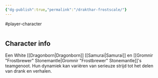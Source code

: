 ```yaml
---
{"dg-publish":true,"permalink":"/drakthar-frostscale/"}
---
```


#player-character 

```table-of-contents
```

## Character info
Een White [[Dragonborn\|Dragonborn]] [[Samurai\|Samurai]] en [[Gromnir "Frostbrewer" Stonemantle\|Gromnir "Frostbrewer" Stonemantle]]'s teamgenoot. Hun dynamiek kan variëren van serieuze strijd tot het delen van drank en verhalen.
